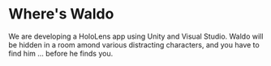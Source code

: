 # Where's Waldo

We are developing a HoloLens app using Unity and Visual Studio. Waldo will be hidden in a room amond various distracting characters, and you have to find him ... before he finds you.
